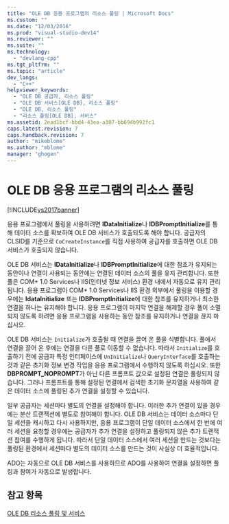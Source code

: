 ```yaml
---
title: "OLE DB 응용 프로그램의 리소스 풀링 | Microsoft Docs"
ms.custom: ""
ms.date: "12/03/2016"
ms.prod: "visual-studio-dev14"
ms.reviewer: ""
ms.suite: ""
ms.technology: 
  - "devlang-cpp"
ms.tgt_pltfrm: ""
ms.topic: "article"
dev_langs: 
  - "C++"
helpviewer_keywords: 
  - "OLE DB 공급자, 리소스 풀링"
  - "OLE DB 서비스[OLE DB], 리소스 풀링"
  - "OLE DB, 리소스 풀링"
  - "리소스 풀링[OLE DB], 서비스"
ms.assetid: 2ead1bcf-bbd4-43ea-a307-bb694b992fc1
caps.latest.revision: 7
caps.handback.revision: 7
author: "mikeblome"
ms.author: "mblome"
manager: "ghogen"
---
```

# OLE DB 응용 프로그램의 리소스 풀링
[!INCLUDE[vs2017banner](../../assembler/inline/includes/vs2017banner.md)]

응용 프로그램에서 풀링을 사용하려면 **IDataInitialize**나 **IDBPromptInitialize**를 통해 데이터 소스를 확보하여 OLE DB 서비스가 호출되도록 해야 합니다.  공급자의 CLSID를 기준으로 `CoCreateInstance`를 직접 사용하여 공급자를 호출하면 OLE DB 서비스가 호출되지 않습니다.  
  
 OLE DB 서비스는 **IDataInitialize**나 **IDBPromptInitialize**에 대한 참조가 유지되는 동안이나 연결이 사용되는 동안에는 연결된 데이터 소스의 풀을 유지 관리합니다.  또한 풀은 COM\+ 1.0 Services나 IIS\(인터넷 정보 서비스\) 환경 내에서 자동으로 유지 관리됩니다.  응용 프로그램이 COM\+ 1.0 Services나 IIS 환경 외부에서 풀링을 이용할 경우에는 **IdataInitialize** 또는 **IDBPromptInitialize**에 대한 참조를 유지하거나 최소한 연결을 하나는 유지해야 합니다.  응용 프로그램이 마지막 연결을 해제할 경우 풀이 소멸되지 않도록 하려면 응용 프로그램을 사용하는 동안 참조를 유지하거나 연결을 끊지 마십시오.  
  
 OLE DB 서비스는 `Initialize`가 호출될 때 연결을 끌어 온 풀을 식별합니다.  풀에서 연결을 끌어 온 후에는 연결을 다른 풀로 이동할 수 없습니다.  따라서 `Initialize`를 호출하기 전에 공급자 특정 인터페이스에 `UnInitialize`나 `QueryInterface`를 호출하는 것과 같은 초기화 정보 변경 작업을 응용 프로그램에서 수행하지 않도록 하십시오.  또한 **DBPROMPT\_NOPROMPT**가 아닌 다른 프롬프트 값으로 설정된 연결은 풀링되지 않습니다.  그러나 프롬프트를 통해 설정된 연결에서 검색한 초기화 문자열을 사용하여 같은 데이터 소스에 풀링된 추가 연결을 설정할 수 있습니다.  
  
 일부 공급자는 세션마다 별도의 연결을 설정해야 합니다.  이러한 추가 연결이 있을 경우에는 분산 트랜잭션에 별도로 참여해야 합니다.  OLE DB 서비스는 데이터 소스마다 단일 세션을 캐시하고 다시 사용하지만, 응용 프로그램이 단일 데이터 소스에서 한 번에 여러 세션을 요청할 경우에는 공급자가 추가 연결을 설정하고 풀링되지 않은 추가 트랜잭션 참여를 수행하게 됩니다.  따라서 단일 데이터 소스에서 여러 세션을 만드는 것보다는 풀링된 환경에서 세션마다 별도의 데이터 소스를 만드는 것이 사실상 더 효율적입니다.  
  
 ADO는 자동으로 OLE DB 서비스를 사용하므로 ADO를 사용하여 연결을 설정하면 풀링과 참여가 자동으로 발생합니다.  
  
## 참고 항목  
 [OLE DB 리소스 풀링 및 서비스](../../data/oledb/ole-db-resource-pooling-and-services.md)
